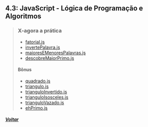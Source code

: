 ## 4.3: JavaScript - Lógica de Programação e Algoritmos

> ### X-agora a prática
> 
> - [fatorial.js](X-agora-a-pratica/fatorial.js)
> - [invertePalavra.js](X-agora-a-pratica/invertePalavra.js)
> - [maioresEMenoresPalavras.js](X-agora-a-pratica/maioresEMenoresPalavras.js.js)
> - [descobreMaiorPrimo.js](X-agora-a-pratica/descobreMaiorPrimo.js)
> 
> #### Bônus
> 
> - [quadrado.js](X-agora-a-pratica/quadrado.js)
> - [triangulo.js](X-agora-a-pratica/triangulo.js)
> - [trianguloInvertido.js](X-agora-a-pratica/trianguloInvertido.js)
> - [trianguloIsosceles.js](X-agora-a-pratica/trianguloIsosceles.js)
> - [trianguloVazado.js](X-agora-a-pratica/trianguloVazado.js)
> - [ehPrimo.js](X-agora-a-pratica/ehPrimo.js)

##### [Voltar](trybe-exercicios/)
